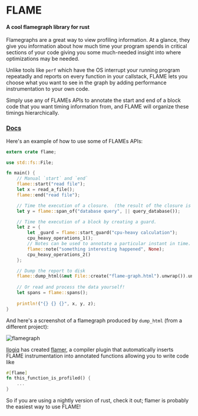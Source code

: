 # FLAME
#### A cool flamegraph library for rust

Flamegraphs are a great way to view profiling information.
At a glance, they give you information about how much time your
program spends in critical sections of your code giving you some
much-needed insight into where optimizations may be needed.

Unlike tools like `perf` which have the OS interrupt your running
program repeatadly and reports on every function in your callstack,
FLAME lets you choose what you want to see in the graph by adding
performance instrumentation to your own code.

Simply use any of FLAMEs APIs to annotate the start and end of a
block code that you want timing information from, and FLAME will
organize these timings hierarchically.

### [Docs](https://docs.rs/flame/)

Here's an example of how to use some of FLAMEs APIs:

```rust
extern crate flame;

use std::fs::File;

fn main() {
    // Manual `start` and `end`
    flame::start("read file");
    let x = read_a_file();
    flame::end("read file");

    // Time the execution of a closure.  (the result of the closure is returned)
    let y = flame::span_of("database query", || query_database());

    // Time the execution of a block by creating a guard.
    let z = {
        let _guard = flame::start_guard("cpu-heavy calculation");
        cpu_heavy_operations_1();
        // Notes can be used to annotate a particular instant in time.
        flame::note("something interesting happened", None);
        cpu_heavy_operations_2()
    };

    // Dump the report to disk
    flame::dump_html(&mut File::create("flame-graph.html").unwrap()).unwrap();
    
    // Or read and process the data yourself!
    let spans = flame::spans();
    
    println!("{} {} {}", x, y, z);
}
```

And here's a screenshot of a flamegraph produced by `dump_html` (from a different project):

![flamegraph](./resources/screenshot.png "Flamegraph example")

[llogiq](https://github.com/llogiq) has created [flamer](https://github.com/llogiq/flamer),
a compiler plugin that automatically inserts FLAME instrumentation into annotated functions
allowing you to write code like

```rust
#[flame]
fn this_function_is_profiled() {
    ...
}
```

So if you are using a nightly version of rust, check it out; flamer is probably the easiest way
to use FLAME!
